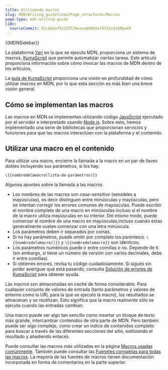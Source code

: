 ```yaml
---
title: Utilizando macros
slug: MDN/Writing_guidelines/Page_structures/Macros
page-type: mdn-writing-guide
l10n:
  sourceCommit: 92cbbdaf81325539eace880b5e78152e3cb8ba49
---
```


{{MDNSidebar}}

La plataforma [Yari](https://github.com/mdn/yari/tree/main/docs/what-yari-does.md) en la que se ejecuta MDN, proporciona un sistema de macros, [KumaScript](https://github.com/mdn/yari/tree/main/docs/kumascript) que permite automatizar ciertas tareas. Este artículo proporciona información sobre cómo invocar las macros de MDN dentro de los artículos.

La [guía de KumaScript](https://github.com/mdn/yari/blob/main/docs/kumascript/README.md) proporciona una visión en profundidad de cómo utilizar macros en MDN, por lo que esta sección es más bien una breve visión general.

## Cómo se implementan las macros

Las macros en MDN se implementan utilizando código [JavaScript](/es/docs/Web/JavaScript) ejecutado por el servidor e interpretado usando [Node.js](https://nodejs.org/es/). Sobre esto, hemos implementado una serie de bibliotecas que proporcionan servicios y funciones para que las macros interactúen con la plataforma y el contenido.

## Utilizar una macro en el contenido

Para utilizar una macro, encierre la llamada a la macro en un par de llaves dobles incluyendo sus parámetros, si los hay.

```plain
\{{nombredelamacro(lista-de-parámetros)}}
```

Algunos apuntes sobre la llamada a las macros

- Los nombres de las macros son _case-sensitive_ (sensibles a mayúsculas), es decir distinguen entre minúsculas y mayúsculas, pero se intentan corregir los errores comunes de mayúsculas. Puede escribir el nombre completo de una macro en minúsculas incluso si el nombre de la macro utiliza mayúsculas en su interior. Del mismo modo, puede comenzar el nombre de una macro en mayúsculas,incluso cuando éstas generalmente suelen comenzar con una letra minúscula.
- Los parámetros deben ir separados por comas.
- Si no hay parámetros, puede omitir por completo los paréntesis. `\{{nombredelamacro()}}` y `\{{nombredelamacro}}` son idénticos.
- Los parámetros numéricos puede ir entre comillas o no. Depende de ti (sin embargo, si tiene un número de versión con varios decimales, debe ir entre comillas).
- Si obtienes errores, revisa tu código cuidadosamente. Si sigues sin poder averiguar qué está pasando, consulta [Solución de errores de KumaScript](https://github.com/mdn/yari/blob/main/docs/kumascript/troubleshooting-errors.md) para obtener ayuda.

Las macros son almacenadas en caché de forma considerable. Para cualquier conjunto de valores de entrada (tanto parámetros y valores de entorno como la URL para la que se ejecutó la macro), los resultados se almacenan y se reutilizan. Esto significa que la macro realmente sólo se ejecuta cuando las entradas cambian.

Una macro puede ser algo tan sencillo como insertar un bloque de texto más grande, intercambiar contenidos de otra parte de MDN. Pero también puede ser algo complejo, como crear un índice de contenidos completo para buscar a través de las diferentes secciones del sitio, estilizando el resultado y añadiendo enlaces.

Puede consultar las macros más utilizadas en la página [Macros usadas comúnmente](/es/docs/MDN/Writing_guidelines/Page_structures/Macros/Commonly_used_macros). También puede consultar las [Fuenetes completas para todas las macros](https://github.com/mdn/yari/tree/main/kumascript/macros). La mayoría de las fuentes de macros tienen documentación incorporada en forma de comentarios en la parte superior.
